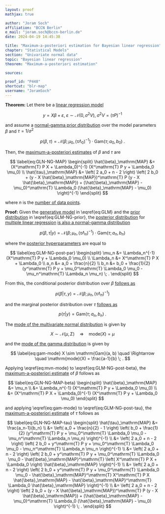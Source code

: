 ```yaml
---
layout: proof
mathjax: true

author: "Joram Soch"
affiliation: "BCCN Berlin"
e_mail: "joram.soch@bccn-berlin.de"
date: 2024-04-19 14:45:38

title: "Maximum-a-posteriori estimation for Bayesian linear regression"
chapter: "Statistical Models"
section: "Univariate normal data"
topic: "Bayesian linear regression"
theorem: "Maximum-a-posteriori estimation"

sources:

proof_id: "P448"
shortcut: "blr-map"
username: "JoramSoch"
---
```



**Theorem:** Let there be a [linear regression model](/D/mlr)

$$ \label{eq:GLM}
y = X\beta + \varepsilon, \; \varepsilon \sim \mathcal{N}(0, \sigma^2 V), \; \sigma^2 V = (\tau P)^{-1}
$$

and assume a [normal-gamma prior distribution](/P/blr-prior) over the model parameters $\beta$ and $\tau = 1/\sigma^2$

$$ \label{eq:GLM-NG-prior}
p(\beta,\tau) = \mathcal{N}(\beta; \mu_0, (\tau \Lambda_0)^{-1}) \cdot \mathrm{Gam}(\tau; a_0, b_0) \; .
$$

Then, the [maximum-a-posteriori estimates](/D/map) of $\beta$ and $\tau$ are

$$ \label{eq:GLN-NG-MAP}
\begin{split}
\hat{\beta}_\mathrm{MAP} &= (X^\mathrm{T} P X + \Lambda_0)^{-1} (X^\mathrm{T} P y + \Lambda_0 \mu_0) \\
\hat{\tau}_\mathrm{MAP} &= \left( 2 a_0 + n - 2 \right) \left( 2 b_0 + (y - X \hat{\beta}_\mathrm{MAP})^\mathrm{T} P (y - X \hat{\beta}_\mathrm{MAP}) + (\hat{\beta}_\mathrm{MAP} - \mu_0)^\mathrm{T} \Lambda_0 (\hat{\beta}_\mathrm{MAP} - \mu_0) \right)^{-1}
\end{split}
$$

where $n$ is the [number of data points](/D/mlr).


**Proof:** Given the [generative model](/D/gm) in \eqref{eq:GLM} and the [prior distribution](/D/prior) in \eqref{eq:GLM-NG-prior}, the [posterior distribution](/D/post) for [multiple linear regression](/D/mlr) [is also a normal-gamma distribution](/P/blr-post)

$$ \label{eq:GLM-NG-post}
p(\beta,\tau|y) = \mathcal{N}(\beta; \mu_n, (\tau \Lambda_n)^{-1}) \cdot \mathrm{Gam}(\tau; a_n, b_n)
$$

where the [posterior hyperparameters](/D/post) are equal to

$$ \label{eq:GLM-NG-post-par}
\begin{split}
\mu_n &= \Lambda_n^{-1} (X^\mathrm{T} P y + \Lambda_0 \mu_0) \\
\Lambda_n &= X^\mathrm{T} P X + \Lambda_0 \\
a_n &= a_0 + \frac{n}{2} \\
b_n &= b_0 + \frac{1}{2} (y^\mathrm{T} P y + \mu_0^\mathrm{T} \Lambda_0 \mu_0 - \mu_n^\mathrm{T} \Lambda_n \mu_n) \; .
\end{split}
$$

From this, the conditional posterior distribution over $\beta$ [follows as](/D/ng)

$$ \label{eq:GLM-NG-post-beta}
p(\beta|\tau,y) = \mathcal{N}(\beta; \mu_n, (\tau \Lambda_n)^{-1})
$$

and the marginal posterior distribution over $\tau$ [follows as](/D/ng)

$$ \label{eq:GLM-NG-post-tau}
p(\tau|y) = \mathrm{Gam}(\tau; a_n, b_n) \; .
$$

The [mode of the multivariate normal distribution](/P/mvn-mode) is given by

$$ \label{eq:mvn-mode}
X \sim \mathcal{N}(\mu, \Sigma) \quad \Rightarrow \quad \mathrm{mode}(X) = \mu
$$

and the [mode of the gamma distribution](/P/gam-mode) is given by

$$ \label{eq:gam-mode}
X \sim \mathrm{Gam}(a, b) \quad \Rightarrow \quad \mathrm{mode}(X) = \frac{a-1}{b} \; .
$$

Applying \eqref{eq:mvn-mode} to \eqref{eq:GLM-NG-post-beta}, the [maximum-a-posteriori estimate](/D/map) of $\beta$ follows as

$$ \label{eq:GLN-NG-MAP-beta}
\begin{split}
\hat{\beta}_\mathrm{MAP} &= \mu_n \\
&= \Lambda_n^{-1} (X^\mathrm{T} P y + \Lambda_0 \mu_0) \\
&= (X^\mathrm{T} P X + \Lambda_0)^{-1} (X^\mathrm{T} P y + \Lambda_0 \mu_0)
\end{split}
$$

and applying \eqref{eq:gam-mode} to \eqref{eq:GLM-NG-post-tau}, the [maximum-a-posteriori estimate](/D/map) of $\tau$ follows as

$$ \label{eq:GLN-NG-MAP-tau}
\begin{split}
\hat{\tau}_\mathrm{MAP} &= \frac{a_n-1}{b_n} \\
&= \left( a_0 + \frac{n}{2} - 1 \right) \left( b_0 + \frac{1}{2} (y^\mathrm{T} P y + \mu_0^\mathrm{T} \Lambda_0 \mu_0 - \mu_n^\mathrm{T} \Lambda_n \mu_n) \right)^{-1} \\
&= \left( 2 a_0 + n - 2 \right) \left( 2 b_0 + y^\mathrm{T} P y + \mu_0^\mathrm{T} \Lambda_0 \mu_0 - \mu_n^\mathrm{T} \Lambda_n \mu_n \right)^{-1} \\
&= \left( 2 a_0 + n - 2 \right) \left( 2 b_0 + y^\mathrm{T} P y + \mu_0^\mathrm{T} \Lambda_0 \mu_0 - \hat{\beta}_\mathrm{MAP}^\mathrm{T} \left( X^\mathrm{T} P X + \Lambda_0 \right) \hat{\beta}_\mathrm{MAP} \right)^{-1} \\
&= \left( 2 a_0 + n - 2 \right) \left( 2 b_0 + y^\mathrm{T} P y + \mu_0^\mathrm{T} \Lambda_0 \mu_0 - \hat{\beta}_\mathrm{MAP}^\mathrm{T} X^\mathrm{T} P X \hat{\beta}_\mathrm{MAP} - \hat{\beta}_\mathrm{MAP}^\mathrm{T} \Lambda_0 \hat{\beta}_\mathrm{MAP} \right)^{-1} \\
&= \left( 2 a_0 + n - 2 \right) \left( 2 b_0 + (y - X \hat{\beta}_\mathrm{MAP})^\mathrm{T} P (y - X \hat{\beta}_\mathrm{MAP}) + (\hat{\beta}_\mathrm{MAP} - \mu_0)^\mathrm{T} \Lambda_0 (\hat{\beta}_\mathrm{MAP} - \mu_0) \right)^{-1} \; .
\end{split}
$$